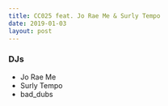 ```yaml
---
title: CC025 feat. Jo Rae Me & Surly Tempo
date: 2019-01-03
layout: post
---
```


### DJs
- Jo Rae Me
- Surly Tempo
- bad_dubs
